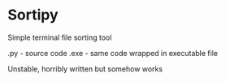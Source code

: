 # Sortipy
Simple terminal file sorting tool 

.py - source code 
.exe - same code wrapped in executable file

Unstable, horribly written but somehow works
